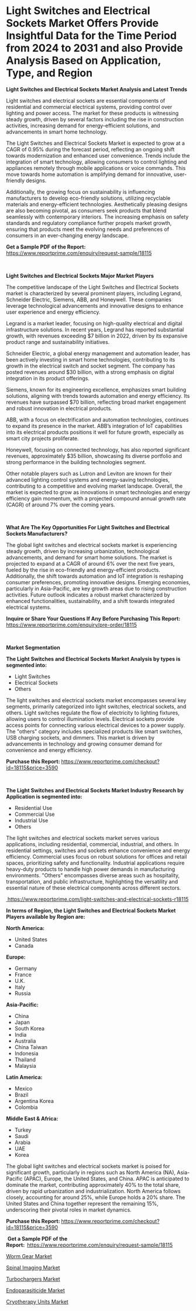 <p><h1>Light Switches and Electrical Sockets Market Offers Provide Insightful Data for the Time Period from 2024 to 2031 and also Provide Analysis Based on Application, Type, and Region</h1></p><p><strong>Light Switches and Electrical Sockets Market Analysis and Latest Trends</strong></p>
<p><p>Light switches and electrical sockets are essential components of residential and commercial electrical systems, providing control over lighting and power access. The market for these products is witnessing steady growth, driven by several factors including the rise in construction activities, increasing demand for energy-efficient solutions, and advancements in smart home technology.</p><p>The Light Switches and Electrical Sockets Market is expected to grow at a CAGR of 0.95% during the forecast period, reflecting an ongoing shift towards modernization and enhanced user convenience. Trends include the integration of smart technology, allowing consumers to control lighting and appliances remotely through mobile applications or voice commands. This move towards home automation is amplifying demand for innovative, user-friendly designs.</p><p>Additionally, the growing focus on sustainability is influencing manufacturers to develop eco-friendly solutions, utilizing recyclable materials and energy-efficient technologies. Aesthetically pleasing designs are also becoming pivotal, as consumers seek products that blend seamlessly with contemporary interiors. The increasing emphasis on safety standards and regulatory compliance further propels market growth, ensuring that products meet the evolving needs and preferences of consumers in an ever-changing energy landscape.</p></p>
<p><strong>Get a Sample PDF of the Report:&nbsp;</strong> <a href="https://www.reportprime.com/enquiry/request-sample/18115?utm_campaign=115&utm_medium=2&utm_source=Github&utm_content=ia&utm_term=20112024&utm_id=light-switches-and-electrical-sockets">https://www.reportprime.com/enquiry/request-sample/18115</a></p>
<p>&nbsp;</p>
<p><strong>Light Switches and Electrical Sockets Major Market Players</strong></p>
<p><p>The competitive landscape of the Light Switches and Electrical Sockets market is characterized by several prominent players, including Legrand, Schneider Electric, Siemens, ABB, and Honeywell. These companies leverage technological advancements and innovative designs to enhance user experience and energy efficiency.</p><p>Legrand is a market leader, focusing on high-quality electrical and digital infrastructure solutions. In recent years, Legrand has reported substantial growth, with revenues exceeding $7 billion in 2022, driven by its expansive product range and sustainability initiatives.</p><p>Schneider Electric, a global energy management and automation leader, has been actively investing in smart home technologies, contributing to its growth in the electrical switch and socket segment. The company has posted revenues around $30 billion, with a strong emphasis on digital integration in its product offerings.</p><p>Siemens, known for its engineering excellence, emphasizes smart building solutions, aligning with trends towards automation and energy efficiency. Its revenues have surpassed $70 billion, reflecting broad market engagement and robust innovation in electrical products.</p><p>ABB, with a focus on electrification and automation technologies, continues to expand its presence in the market. ABB’s integration of IoT capabilities into its electrical products positions it well for future growth, especially as smart city projects proliferate.</p><p>Honeywell, focusing on connected technology, has also reported significant revenues, approximately $35 billion, showcasing its diverse portfolio and strong performance in the building technologies segment.</p><p>Other notable players such as Lutron and Leviton are known for their advanced lighting control systems and energy-saving technologies, contributing to a competitive and evolving market landscape. Overall, the market is expected to grow as innovations in smart technologies and energy efficiency gain momentum, with a projected compound annual growth rate (CAGR) of around 7% over the coming years.</p></p>
<p>&nbsp;</p>
<p><strong>What Are The Key Opportunities For Light Switches and Electrical Sockets Manufacturers?</strong></p>
<p><p>The global light switches and electrical sockets market is experiencing steady growth, driven by increasing urbanization, technological advancements, and demand for smart home solutions. The market is projected to expand at a CAGR of around 6% over the next five years, fueled by the rise in eco-friendly and energy-efficient products. Additionally, the shift towards automation and IoT integration is reshaping consumer preferences, promoting innovative designs. Emerging economies, particularly in Asia-Pacific, are key growth areas due to rising construction activities. Future outlook indicates a robust market characterized by enhanced functionalities, sustainability, and a shift towards integrated electrical systems.</p></p>
<p><strong>Inquire or Share Your Questions If Any Before Purchasing This Report:</strong> <a href="https://www.reportprime.com/enquiry/pre-order/18115?utm_campaign=115&utm_medium=2&utm_source=Github&utm_content=ia&utm_term=20112024&utm_id=light-switches-and-electrical-sockets">https://www.reportprime.com/enquiry/pre-order/18115</a></p>
<p>&nbsp;</p>
<p><strong>Market Segmentation</strong></p>
<p><strong>The Light Switches and Electrical Sockets Market Analysis by types is segmented into:</strong></p>
<p><ul><li>Light Switches</li><li>Electrical Sockets</li><li>Others</li></ul></p>
<p><p>The light switches and electrical sockets market encompasses several key segments, primarily categorized into light switches, electrical sockets, and others. Light switches regulate the flow of electricity to lighting fixtures, allowing users to control illumination levels. Electrical sockets provide access points for connecting various electrical devices to a power supply. The "others" category includes specialized products like smart switches, USB charging sockets, and dimmers. This market is driven by advancements in technology and growing consumer demand for convenience and energy efficiency.</p></p>
<p><strong>Purchase this Report:&nbsp;</strong><a href="https://www.reportprime.com/checkout?id=18115&price=3590&utm_campaign=115&utm_medium=2&utm_source=Github&utm_content=ia&utm_term=20112024&utm_id=light-switches-and-electrical-sockets">https://www.reportprime.com/checkout?id=18115&price=3590</a></p>
<p>&nbsp;</p>
<p><strong>The Light Switches and Electrical Sockets Market Industry Research by Application is segmented into:</strong></p>
<p><ul><li>Residential Use</li><li>Commercial Use</li><li>Industrial Use</li><li>Others</li></ul></p>
<p><p>The light switches and electrical sockets market serves various applications, including residential, commercial, industrial, and others. In residential settings, switches and sockets enhance convenience and energy efficiency. Commercial uses focus on robust solutions for offices and retail spaces, prioritizing safety and functionality. Industrial applications require heavy-duty products to handle high power demands in manufacturing environments. "Others" encompasses diverse areas such as hospitality, transportation, and public infrastructure, highlighting the versatility and essential nature of these electrical components across different sectors.</p></p>
<p><a href="https://www.reportprime.com/light-switches-and-electrical-sockets-r18115?utm_campaign=115&utm_medium=2&utm_source=Github&utm_content=ia&utm_term=20112024&utm_id=light-switches-and-electrical-sockets">&nbsp;https://www.reportprime.com/light-switches-and-electrical-sockets-r18115</a></p>
<p><strong>In terms of Region, the Light Switches and Electrical Sockets Market Players available by Region are:</strong></p>
<p>
    <p> <strong> North America: </strong>
        <ul>
            <li>United States</li>
            <li>Canada</li>
        </ul>
        </p> 
    <p> <strong> Europe: </strong>
        <ul>
            <li>Germany</li>
            <li>France</li>
            <li>U.K.</li>
            <li>Italy</li>
            <li>Russia</li>
        </ul>
        </p> 
    <p> <strong> Asia-Pacific: </strong>
        <ul>
            <li>China</li>
            <li>Japan</li>
            <li>South Korea</li>
            <li>India</li>
            <li>Australia</li>
            <li>China Taiwan</li>
            <li>Indonesia</li>
            <li>Thailand</li>
            <li>Malaysia</li>
        </ul>
        </p> 
    <p> <strong> Latin America: </strong>
        <ul>
            <li>Mexico</li>
            <li>Brazil</li>
            <li>Argentina Korea</li>
            <li>Colombia</li>
        </ul>
        </p> 
    <p> <strong> Middle East & Africa: </strong>
        <ul>
            <li>Turkey</li>
            <li>Saudi</li>
            <li>Arabia</li>
            <li>UAE</li>
            <li>Korea</li>
        </ul>
    </p>
    </p>
<p><p>The global light switches and electrical sockets market is poised for significant growth, particularly in regions such as North America (NA), Asia-Pacific (APAC), Europe, the United States, and China. APAC is anticipated to dominate the market, contributing approximately 40% to the total share, driven by rapid urbanization and industrialization. North America follows closely, accounting for around 25%, while Europe holds a 20% share. The United States and China together represent the remaining 15%, underscoring their pivotal roles in market dynamics.</p></p>
<p><strong>Purchase this Report: </strong><a href="https://www.reportprime.com/checkout?id=18115&price=3590&utm_campaign=115&utm_medium=2&utm_source=Github&utm_content=ia&utm_term=20112024&utm_id=light-switches-and-electrical-sockets">https://www.reportprime.com/checkout?id=18115&price=3590</a></p>
<p>&nbsp;<strong>Get a Sample PDF of the Report:&nbsp;&nbsp;</strong><a href="https://www.reportprime.com/enquiry/request-sample/18115?utm_campaign=115&utm_medium=2&utm_source=Github&utm_content=ia&utm_term=20112024&utm_id=light-switches-and-electrical-sockets">https://www.reportprime.com/enquiry/request-sample/18115</a></p>
<p><strong></strong></p>
<p><p><a href="https://www.linkedin.com/pulse/worm-gear-market-maturity-analysis-regional-disparities-55ebc?utm_campaign=115&utm_medium=2&utm_source=Github&utm_content=ia&utm_term=20112024&utm_id=light-switches-and-electrical-sockets">Worm Gear Market</a></p><p><a href="https://issuu.com/reportprime-2/docs/spinal-imaging-market-size-2030.ppt_5a8249d05fb4dd?utm_campaign=115&utm_medium=2&utm_source=Github&utm_content=ia&utm_term=20112024&utm_id=light-switches-and-electrical-sockets">Spinal Imaging Market</a></p><p><a href="https://www.linkedin.com/pulse/impressive-size-global-turbochargers-market-set-reach-new-heights-zbsgc?utm_campaign=115&utm_medium=2&utm_source=Github&utm_content=ia&utm_term=20112024&utm_id=light-switches-and-electrical-sockets">Turbochargers Market</a></p><p><a href="https://issuu.com/reportprime-2/docs/endoparasiticide-market-size-2030.p_9b539850b5c410?utm_campaign=115&utm_medium=2&utm_source=Github&utm_content=ia&utm_term=20112024&utm_id=light-switches-and-electrical-sockets">Endoparasiticide Market</a></p><p><a href="https://www.linkedin.com/pulse/cryotherapy-units-market-dynamics-projections-2024-2031-dllte?utm_campaign=115&utm_medium=2&utm_source=Github&utm_content=ia&utm_term=20112024&utm_id=light-switches-and-electrical-sockets">Cryotherapy Units Market</a></p></p>